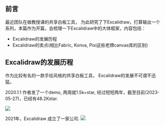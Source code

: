 ## 前言

最近团队在做教授课的共享白板工具， 为此研究了下Excalidraw，打算输出一个系列，本篇作为开篇，会梳理一下Excalidraw中的大体框架，内容包括：

* Excalidraw的发展历程
* Excalidraw的卖点(相比Fabric, Konva, Pixi这些老牌canvas库的区别)

## Excalidraw的发展历程

作为比较有名的一款手绘风格的共享白板工具， Excalidraw的发展不可谓不迅猛。

2020.1.1 作者发了一个demo, 两周就1.5k+star,  经过短短两年，截至目前(2023-05-27)，已经有48.2Kstar.

![](https://cdn.jsdelivr.net/gh/chenxiaoyao6228/cloudimg@main/2023/excalidraw-intro-1.png)

2021年，Excalidraw 成立了一家公司.
![](https://cdn.jsdelivr.net/gh/chenxiaoyao6228/cloudimg@main/2023/excalidraw-intro-2.png)